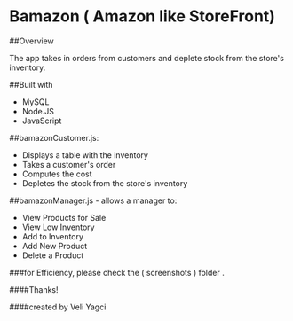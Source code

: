 # Bamazon ( Amazon like StoreFront)

##Overview

 The app takes in orders from customers and deplete stock from the store's inventory.

 ##Built with

* MySQL
* Node.JS
* JavaScript

##bamazonCustomer.js:

* Displays a table with the inventory
* Takes a customer's order
* Computes the cost
* Depletes the stock from the store's inventory

##bamazonManager.js - allows a manager to:

* View Products for Sale
* View Low Inventory
* Add to Inventory
* Add New Product
* Delete a Product

###for Efficiency, please check the ( screenshots ) folder .

####Thanks!

####created by Veli Yagci